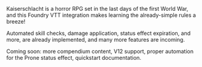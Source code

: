 Kaiserschlacht is a horror RPG set in the last days of the first World War, and this Foundry VTT integration makes learning the already-simple rules a breeze!

Automated skill checks, damage application, status effect expiration, and more, are already implemented, and many more features are incoming.

Coming soon: more compendium content, V12 support, proper automation for the Prone status effect, quickstart documentation.
